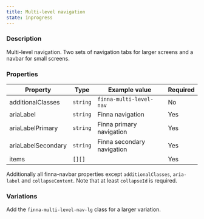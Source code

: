 ```yaml
---
title: Multi-level navigation
state: inprogress
---
```


### Description

Multi-level navigation. Two sets of navigation tabs for larger screens and a navbar for small screens.

### Properties

| Property           | Type     | Example value                | Required |
| -------------------| -------- | ---------------------------- | -------- |
| additionalClasses  | `string` | `finna-multi-level-nav`      | No       |
| ariaLabel          | `string` | Finna navigation             | Yes      |
| ariaLabelPrimary   | `string` | Finna primary navigation     | Yes      |
| ariaLabelSecondary | `string` | Finna secondary navigation   | Yes      |
| items              | `[][]`   |                              | Yes      |

Additionally all finna-navbar properties except `additionalClasses`, `aria-label` and `collapseContent`. Note that at least `collapseId` is required.  

### Variations

Add the `finna-multi-level-nav-lg` class for a larger variation.
